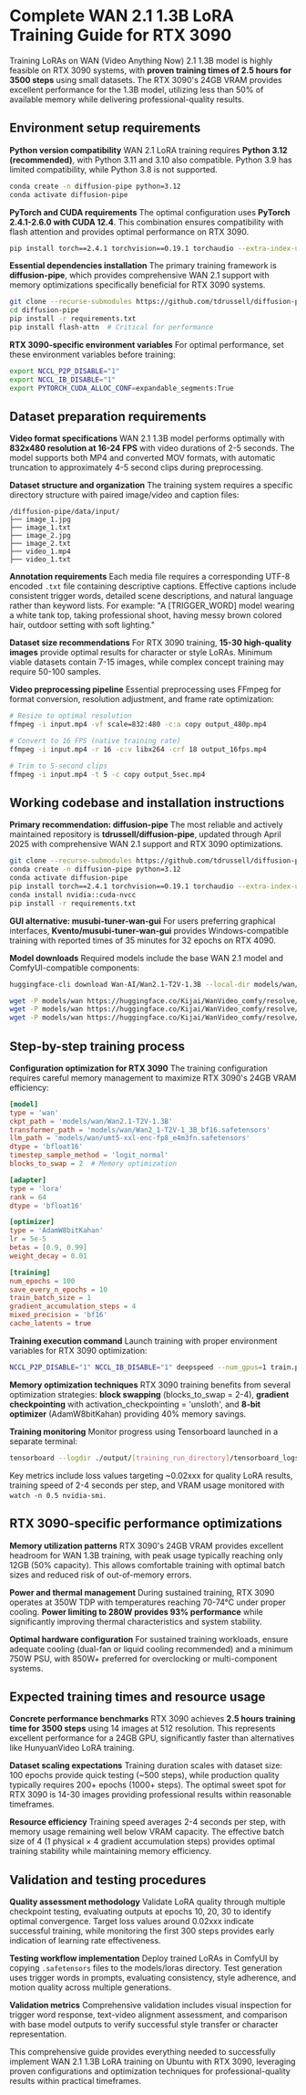 # Complete WAN 2.1 1.3B LoRA Training Guide for RTX 3090

Training LoRAs on WAN (Video Anything Now) 2.1 1.3B model is highly feasible on RTX 3090 systems, with **proven training times of 2.5 hours for 3500 steps** using small datasets. The RTX 3090's 24GB VRAM provides excellent performance for the 1.3B model, utilizing less than 50% of available memory while delivering professional-quality results.

## Environment setup requirements

**Python version compatibility**
WAN 2.1 LoRA training requires **Python 3.12 (recommended)**, with Python 3.11 and 3.10 also compatible. Python 3.9 has limited compatibility, while Python 3.8 is not supported.

```bash
conda create -n diffusion-pipe python=3.12
conda activate diffusion-pipe
```

**PyTorch and CUDA requirements**
The optimal configuration uses **PyTorch 2.4.1-2.6.0 with CUDA 12.4**. This combination ensures compatibility with flash attention and provides optimal performance on RTX 3090.

```bash
pip install torch==2.4.1 torchvision==0.19.1 torchaudio --extra-index-url https://download.pytorch.org/whl/cu124
```

**Essential dependencies installation**
The primary training framework is **diffusion-pipe**, which provides comprehensive WAN 2.1 support with memory optimizations specifically beneficial for RTX 3090 systems.

```bash
git clone --recurse-submodules https://github.com/tdrussell/diffusion-pipe
cd diffusion-pipe
pip install -r requirements.txt
pip install flash-attn  # Critical for performance
```

**RTX 3090-specific environment variables**
For optimal performance, set these environment variables before training:

```bash
export NCCL_P2P_DISABLE="1"
export NCCL_IB_DISABLE="1"
export PYTORCH_CUDA_ALLOC_CONF=expandable_segments:True
```

## Dataset preparation requirements

**Video format specifications**
WAN 2.1 1.3B model performs optimally with **832x480 resolution at 16-24 FPS** with video durations of 2-5 seconds. The model supports both MP4 and converted MOV formats, with automatic truncation to approximately 4-5 second clips during preprocessing.

**Dataset structure and organization**
The training system requires a specific directory structure with paired image/video and caption files:

```
/diffusion-pipe/data/input/
├── image_1.jpg
├── image_1.txt
├── image_2.jpg  
├── image_2.txt
├── video_1.mp4
├── video_1.txt
```

**Annotation requirements**
Each media file requires a corresponding UTF-8 encoded `.txt` file containing descriptive captions. Effective captions include consistent trigger words, detailed scene descriptions, and natural language rather than keyword lists. For example: "A [TRIGGER_WORD] model wearing a white tank top, taking professional shoot, having messy brown colored hair, outdoor setting with soft lighting."

**Dataset size recommendations**
For RTX 3090 training, **15-30 high-quality images** provide optimal results for character or style LoRAs. Minimum viable datasets contain 7-15 images, while complex concept training may require 50-100 samples.

**Video preprocessing pipeline**
Essential preprocessing uses FFmpeg for format conversion, resolution adjustment, and frame rate optimization:

```bash
# Resize to optimal resolution
ffmpeg -i input.mp4 -vf scale=832:480 -c:a copy output_480p.mp4

# Convert to 16 FPS (native training rate)
ffmpeg -i input.mp4 -r 16 -c:v libx264 -crf 18 output_16fps.mp4

# Trim to 5-second clips
ffmpeg -i input.mp4 -t 5 -c copy output_5sec.mp4
```

## Working codebase and installation instructions

**Primary recommendation: diffusion-pipe**
The most reliable and actively maintained repository is **tdrussell/diffusion-pipe**, updated through April 2025 with comprehensive WAN 2.1 support and RTX 3090 optimizations.

```bash
git clone --recurse-submodules https://github.com/tdrussell/diffusion-pipe
conda create -n diffusion-pipe python=3.12
conda activate diffusion-pipe
pip install torch==2.4.1 torchvision==0.19.1 torchaudio --extra-index-url https://download.pytorch.org/whl/cu124
conda install nvidia::cuda-nvcc
pip install -r requirements.txt
```

**GUI alternative: musubi-tuner-wan-gui**
For users preferring graphical interfaces, **Kvento/musubi-tuner-wan-gui** provides Windows-compatible training with reported times of 35 minutes for 32 epochs on RTX 4090.

**Model downloads**
Required models include the base WAN 2.1 model and ComfyUI-compatible components:

```bash
huggingface-cli download Wan-AI/Wan2.1-T2V-1.3B --local-dir models/wan/Wan2.1-T2V-1.3B --exclude "diffusion_pytorch_model*" "models_t5*"

wget -P models/wan https://huggingface.co/Kijai/WanVideo_comfy/resolve/main/Wan2_1-T2V-1_3B_bf16.safetensors
wget -P models/wan https://huggingface.co/Kijai/WanVideo_comfy/resolve/main/Wan2_1_VAE_bf16.safetensors
wget -P models/wan https://huggingface.co/Kijai/WanVideo_comfy/resolve/main/umt5-xxl-enc-fp8_e4m3fn.safetensors
```

## Step-by-step training process

**Configuration optimization for RTX 3090**
The training configuration requires careful memory management to maximize RTX 3090's 24GB VRAM efficiency:

```toml
[model]
type = 'wan'
ckpt_path = 'models/wan/Wan2.1-T2V-1.3B'
transformer_path = 'models/wan/Wan2_1-T2V-1_3B_bf16.safetensors'
llm_path = 'models/wan/umt5-xxl-enc-fp8_e4m3fn.safetensors'
dtype = 'bfloat16'
timestep_sample_method = 'logit_normal'
blocks_to_swap = 2  # Memory optimization

[adapter]
type = 'lora'
rank = 64
dtype = 'bfloat16'

[optimizer]
type = 'AdamW8bitKahan'
lr = 5e-5
betas = [0.9, 0.99]
weight_decay = 0.01

[training]
num_epochs = 100
save_every_n_epochs = 10
train_batch_size = 1
gradient_accumulation_steps = 4
mixed_precision = 'bf16'
cache_latents = true
```

**Training execution command**
Launch training with proper environment variables for RTX 3090 optimization:

```bash
NCCL_P2P_DISABLE="1" NCCL_IB_DISABLE="1" deepspeed --num_gpus=1 train.py --deepspeed --config examples/wan_video.toml
```

**Memory optimization techniques**
RTX 3090 training benefits from several optimization strategies: **block swapping** (blocks_to_swap = 2-4), **gradient checkpointing** with activation_checkpointing = 'unsloth', and **8-bit optimizer** (AdamW8bitKahan) providing 40% memory savings.

**Training monitoring**
Monitor progress using Tensorboard launched in a separate terminal:

```bash
tensorboard --logdir ./output/[training_run_directory]/tensorboard_logs --port 6006
```

Key metrics include loss values targeting ~0.02xxx for quality LoRA results, training speed of 2-4 seconds per step, and VRAM usage monitored with `watch -n 0.5 nvidia-smi`.

## RTX 3090-specific performance optimizations

**Memory utilization patterns**
RTX 3090's 24GB VRAM provides excellent headroom for WAN 1.3B training, with peak usage typically reaching only 12GB (50% capacity). This allows comfortable training with optimal batch sizes and reduced risk of out-of-memory errors.

**Power and thermal management**
During sustained training, RTX 3090 operates at 350W TDP with temperatures reaching 70-74°C under proper cooling. **Power limiting to 280W provides 93% performance** while significantly improving thermal characteristics and system stability.

**Optimal hardware configuration**
For sustained training workloads, ensure adequate cooling (dual-fan or liquid cooling recommended) and a minimum 750W PSU, with 850W+ preferred for overclocking or multi-component systems.

## Expected training times and resource usage

**Concrete performance benchmarks**
RTX 3090 achieves **2.5 hours training time for 3500 steps** using 14 images at 512 resolution. This represents excellent performance for a 24GB GPU, significantly faster than alternatives like HunyuanVideo LoRA training.

**Dataset scaling expectations**
Training duration scales with dataset size: 100 epochs provide quick testing (~500 steps), while production quality typically requires 200+ epochs (1000+ steps). The optimal sweet spot for RTX 3090 is 14-30 images providing professional results within reasonable timeframes.

**Resource efficiency**
Training speed averages 2-4 seconds per step, with memory usage remaining well below VRAM capacity. The effective batch size of 4 (1 physical × 4 gradient accumulation steps) provides optimal training stability while maintaining memory efficiency.

## Validation and testing procedures

**Quality assessment methodology**
Validate LoRA quality through multiple checkpoint testing, evaluating outputs at epochs 10, 20, 30 to identify optimal convergence. Target loss values around 0.02xxx indicate successful training, while monitoring the first 300 steps provides early indication of learning rate effectiveness.

**Testing workflow implementation**
Deploy trained LoRAs in ComfyUI by copying `.safetensors` files to the models/loras directory. Test generation uses trigger words in prompts, evaluating consistency, style adherence, and motion quality across multiple generations.

**Validation metrics**
Comprehensive validation includes visual inspection for trigger word response, text-video alignment assessment, and comparison with base model outputs to verify successful style transfer or character representation.

This comprehensive guide provides everything needed to successfully implement WAN 2.1 1.3B LoRA training on Ubuntu with RTX 3090, leveraging proven configurations and optimization techniques for professional-quality results within practical timeframes.